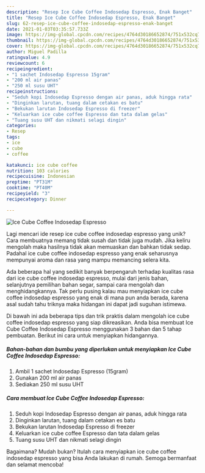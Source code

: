 ```yaml
---
description: "Resep Ice Cube Coffee Indosedap Espresso, Enak Banget"
title: "Resep Ice Cube Coffee Indosedap Espresso, Enak Banget"
slug: 62-resep-ice-cube-coffee-indosedap-espresso-enak-banget
date: 2021-01-03T03:35:57.733Z
image: https://img-global.cpcdn.com/recipes/4764d30186652874/751x532cq70/ice-cube-coffee-indosedap-espresso-foto-resep-utama.jpg
thumbnail: https://img-global.cpcdn.com/recipes/4764d30186652874/751x532cq70/ice-cube-coffee-indosedap-espresso-foto-resep-utama.jpg
cover: https://img-global.cpcdn.com/recipes/4764d30186652874/751x532cq70/ice-cube-coffee-indosedap-espresso-foto-resep-utama.jpg
author: Miguel Padilla
ratingvalue: 4.9
reviewcount: 6
recipeingredient:
- "1 sachet Indosedap Espresso 15gram"
- "200 ml air panas"
- "250 ml susu UHT"
recipeinstructions:
- "Seduh kopi Indosedap Espresso dengan air panas, aduk hingga rata"
- "Dinginkan larutan, tuang dalam cetakan es batu"
- "Bekukan larutan Indosedap Espresso di freezer"
- "Keluarkan ice cube coffee Espresso dan tata dalam gelas"
- "Tuang susu UHT dan nikmati selagi dingin"
categories:
- Resep
tags:
- ice
- cube
- coffee

katakunci: ice cube coffee 
nutrition: 103 calories
recipecuisine: Indonesian
preptime: "PT31M"
cooktime: "PT40M"
recipeyield: "3"
recipecategory: Dinner

---
```



![Ice Cube Coffee Indosedap Espresso](https://img-global.cpcdn.com/recipes/4764d30186652874/751x532cq70/ice-cube-coffee-indosedap-espresso-foto-resep-utama.jpg)

Lagi mencari ide resep ice cube coffee indosedap espresso yang unik? Cara membuatnya memang tidak susah dan tidak juga mudah. Jika keliru mengolah maka hasilnya tidak akan memuaskan dan bahkan tidak sedap. Padahal ice cube coffee indosedap espresso yang enak seharusnya mempunyai aroma dan rasa yang mampu memancing selera kita.

Ada beberapa hal yang sedikit banyak berpengaruh terhadap kualitas rasa dari ice cube coffee indosedap espresso, mulai dari jenis bahan, selanjutnya pemilihan bahan segar, sampai cara mengolah dan menghidangkannya. Tak perlu pusing kalau mau menyiapkan ice cube coffee indosedap espresso yang enak di mana pun anda berada, karena asal sudah tahu triknya maka hidangan ini dapat jadi suguhan istimewa.




Di bawah ini ada beberapa tips dan trik praktis dalam mengolah ice cube coffee indosedap espresso yang siap dikreasikan. Anda bisa membuat Ice Cube Coffee Indosedap Espresso menggunakan 3 bahan dan 5 tahap pembuatan. Berikut ini cara untuk menyiapkan hidangannya.

<!--inarticleads1-->

##### Bahan-bahan dan bumbu yang diperlukan untuk menyiapkan Ice Cube Coffee Indosedap Espresso:

1. Ambil 1 sachet Indosedap Espresso (15gram)
1. Gunakan 200 ml air panas
1. Sediakan 250 ml susu UHT




<!--inarticleads2-->

##### Cara membuat Ice Cube Coffee Indosedap Espresso:

1. Seduh kopi Indosedap Espresso dengan air panas, aduk hingga rata
1. Dinginkan larutan, tuang dalam cetakan es batu
1. Bekukan larutan Indosedap Espresso di freezer
1. Keluarkan ice cube coffee Espresso dan tata dalam gelas
1. Tuang susu UHT dan nikmati selagi dingin




Bagaimana? Mudah bukan? Itulah cara menyiapkan ice cube coffee indosedap espresso yang bisa Anda lakukan di rumah. Semoga bermanfaat dan selamat mencoba!
